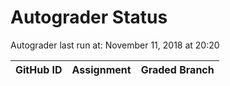 # Autograder Status
Autograder last run at: November 11, 2018 at 20:20

| GitHub ID | Assignment | Graded Branch |
|-----------|------------|---------------|
